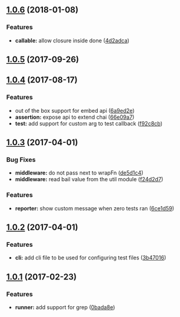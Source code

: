 <a name="1.0.6"></a>
## [1.0.6](https://github.com/thetutlage/japa/compare/v1.0.5...v1.0.6) (2018-01-08)


### Features

* **callable:** allow closure inside done ([4d2adca](https://github.com/thetutlage/japa/commit/4d2adca))



<a name="1.0.5"></a>
## [1.0.5](https://github.com/thetutlage/japa/compare/v1.0.4...v1.0.5) (2017-09-26)



<a name="1.0.4"></a>
## [1.0.4](https://github.com/thetutlage/japa/compare/v1.0.3...v1.0.4) (2017-08-17)


### Features

* out of the box support for embed api ([6a9ed2e](https://github.com/thetutlage/japa/commit/6a9ed2e))
* **assertion:** expose api to extend chai ([66e09a7](https://github.com/thetutlage/japa/commit/66e09a7))
* **test:** add support for custom arg to test callback ([f92c8cb](https://github.com/thetutlage/japa/commit/f92c8cb))



<a name="1.0.3"></a>
## [1.0.3](https://github.com/thetutlage/japa/compare/v1.0.2...v1.0.3) (2017-04-01)


### Bug Fixes

* **middleware:** do not pass next to wrapFn ([de5d1c4](https://github.com/thetutlage/japa/commit/de5d1c4))
* **middleware:** read bail value from the util module ([f24d2d7](https://github.com/thetutlage/japa/commit/f24d2d7))


### Features

* **reporter:** show custom message when zero tests ran ([6ce1d59](https://github.com/thetutlage/japa/commit/6ce1d59))



<a name="1.0.2"></a>
## [1.0.2](https://github.com/thetutlage/japa/compare/v1.0.1...v1.0.2) (2017-04-01)


### Features

* **cli:** add cli file to be used for configuring test files ([3b47016](https://github.com/thetutlage/japa/commit/3b47016))



<a name="1.0.1"></a>
## [1.0.1](https://github.com/thetutlage/japa/compare/v1.0.0...v1.0.1) (2017-02-23)


### Features

* **runner:** add support for grep ([0bada8e](https://github.com/thetutlage/japa/commit/0bada8e))



